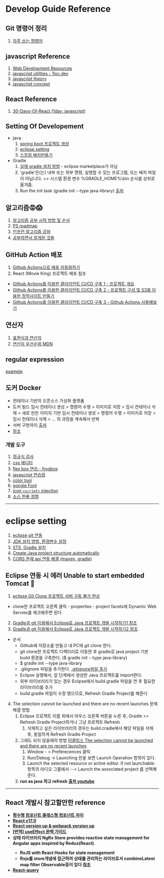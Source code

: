# Develop Guide Reference

## Git 명령어 정리
1. [자주 쓰는 명령어](https://github.com/hachuu/developGuide/blob/main/Git%EB%AA%85%EB%A0%B9%EC%96%B4.md)

## javascript Reference

1. [Web Development Resources](https://github.com/MarkoDenic/web-development-resources?fbclid=IwAR0AdDnj6dw1eoONieLcFhDzTg3cbLe_OwTiB3sohqd1kYTisy369piHs80 "Web Development Resources")
2. [javascript utilities - 1loc.dev](https://1loc.dev)
3. [javascript theory](https://helloworldjavascript.net/pages/190-array.html)
4. [javascript concept](https://www.30secondsofcode.org/)

## React Reference

1. [30-Days-Of-React (1day: javascript)](https://github.com/Asabeneh/30-Days-Of-React/blob/master/01_Day_JavaScript_Refresher/01_javascript_refresher.md)

## Setting Of Developement

- java
  1. [spring boot 프로젝트 생성](https://aljjabaegi.tistory.com/480)
  2. [eclipse setting](#eclipse-setting)
  3. [스프링 배치만들기](https://github.com/hachuu/developGuide/blob/main/%EC%8A%A4%ED%94%84%EB%A7%81%20%EB%B0%B0%EC%B9%98%20%EB%A7%8C%EB%93%A4%EA%B8%B0.md)
- Gradle
  1. [실제 gradle 설치 방법](https://park-jongseok.github.io/languages/java/2019/11/01/installing-gradle.html) - eclipse marketplace가 아님
  2. 'gradle'은(는) 내부 또는 외부 명령, 실행할 수 있는 프로그램, 또는 배치 파일이 아닙니다. => 시스템 환경 변수 %GRADLE_HOME%\bin 순서를 상위로 옮겨줌.
  3. Run the init task (gradle init --type java-library) [출처](https://docs.gradle.org/current/samples/sample_building_java_libraries.html)
## 알고리즘😡😱

1. [알고리즘 공부 시작 방법 및 순서](https://blog.yena.io/studynote/2018/11/14/Algorithm-Basic.html)
2. [PS roadmap](https://plzrun.tistory.com/entry/%EC%95%8C%EA%B3%A0%EB%A6%AC%EC%A6%98-%EB%AC%B8%EC%A0%9C%ED%92%80%EC%9D%B4PS-%EC%8B%9C%EC%9E%91%ED%95%98%EA%B8%B0)
3. [인프런 알고리즘 강좌](https://www.inflearn.com/course/알고리즘-강좌/lecture/4083?tab=note)
4. [공부하면서 알게된 것들 ](https://github.com/hachuu/developGuide/blob/main/Algorithm.md)

## GitHub Action 배포
1. [Github Actions으로 배포 자동화하기](https://velog.io/@bluestragglr/Github-Action%EC%9C%BC%EB%A1%9C-%EB%B0%B0%ED%8F%AC-%EC%9E%90%EB%8F%99%ED%99%94%ED%95%98%EA%B8%B0)
2. React (Movie King) 프로젝트 배포 참조
- [Github Actions를 이용한 클라이언트 CI/CD 구축 1 - 프로젝트 개요](https://velog.io/@eomttt/Github-Actions%EB%A5%BC-%EC%9D%B4%EC%9A%A9%ED%95%9C-%ED%81%B4%EB%9D%BC%EC%9D%B4%EC%96%B8%ED%8A%B8-CICD-%EA%B5%AC%EC%B6%95)
- [Github Actions를 이용한 클라이언트 CI/CD 구축 2 - 프로젝트 구성 및 S3를 이용한 정적사이트 만들기](https://velog.io/@eomttt/Github-Actions%EB%A5%BC-%EC%9D%B4%EC%9A%A9%ED%95%9C-%ED%81%B4%EB%9D%BC%EC%9D%B4%EC%96%B8%ED%8A%B8-CICD-%EA%B5%AC%EC%B6%95-ejdd96kp)
- [Github Actions를 이용한 클라이언트 CI/CD 구축 3 - Github Actions 사용해보기](https://velog.io/@eomttt/Github-Actions%EB%A5%BC-%EC%9D%B4%EC%9A%A9%ED%95%9C-%ED%81%B4%EB%9D%BC%EC%9D%B4%EC%96%B8%ED%8A%B8-CICD-%EA%B5%AC%EC%B6%95-Github-Actions-%EC%82%AC%EC%9A%A9%ED%95%B4%EB%B3%B4%EA%B8%B0)

## 연산자
1. [표현식과 연산자](https://github.com/hachuu/developGuide/blob/main/%ED%91%9C%ED%98%84%EC%8B%9D%EA%B3%BC%20%EC%97%B0%EC%82%B0%EC%9E%90.md)
2. [연산자 우선순위 MDN](https://developer.mozilla.org/ko/docs/Web/JavaScript/Reference/Operators/%EC%97%B0%EC%82%B0%EC%9E%90_%EC%9A%B0%EC%84%A0%EC%88%9C%EC%9C%84)

## regular expression
[example](https://github.com/hachuu/developGuide/blob/main/regularExpression.md)

## 도커 Docker
- 컨테이너 기반의 오픈소스 가상화 플랫폼
- 도커 빌드
임시 컨테이너 생성 > 명령어 수행 > 이미지로 저장 > 임시 컨테이너 삭제 > 새로 만든 이미지 기반 임시 컨테이너 생성 > 명령어 수행 > 이미지로 저장 > 임시 컨테이너 삭제 > … 의 과정을 계속해서 반복
- 서버 구현까지 [출처](https://subicura.com/2017/01/19/docker-guide-for-beginners-1.html)
- [참조](https://www.slideshare.net/pyrasis/docker-fordummies-44424016)

### 개발 도구

1. [정규식 검사](https://regex101.com/r/cO8lqs/4)
2. [css 에디터](https://jsbin.com/wubapojoci/edit?html,css,output)
3. [flex box 연습 - frogbox](https://flexboxfroggy.com/#ko)
4. [javascript 연습장](https://jsfiddle.net/)
5. [color tool](https://material.io/resources/color/#!/?view.left=0&view.right=0&primary.color=B388FF)
6. [google Font](https://fonts.google.com/specimen/Secular+One?sidebar.open=true&selection.family=Secular+One)
7. [icon `<script>` injection](https://fontawesome.com/icons/bars?style=solid)
8. [소스 한줄 정렬](https://gandevelop.tistory.com/9)

---


# eclipse setting



1. [eclipse git 연동](https://recollectionis.tistory.com/166)
2. [JDK 설치 방법, 환경변수 설정](https://jhnyang.tistory.com/224)
3. [STS, Gradle 설치](    https://linked2ev.github.io/gitlog/2019/08/19/springboot-mvc-2-%EA%B0%9C%EB%B0%9C%ED%99%98%EA%B2%BD-%EC%84%A4%EC%A0%95-%EB%B0%8F-Eclipse-STS-Gradle-%EC%84%A4%EC%B9%98/[)
4. [Create Java project structure automatically](http://www.mkyong.com/gradle/gradle-create-java-project-structure-automatically/)
5. [CORS 문제 api 연동 해결 (maven, gradle)](https://spring.io/guides/gs/rest-service-cors/)

## Eclipse 연동 시 에러 Unable to start embedded Tomcat 🤯

1. [eclipse Git Clone 프로젝트 서버 구동 불가 현상](https://dreaming-soohyun.tistory.com/entry/eclipse-Git-Clone-%ED%94%84%EB%A1%9C%EC%A0%9D%ED%8A%B8-%EC%84%9C%EB%B2%84-%EA%B5%AC%EB%8F%99-%EB%B6%88%EA%B0%80-%ED%98%84%EC%83%81)

- clone한 프로젝트 오른쪽 클릭 - properites - project facets에 Dynamic Web Servies를 체크해주면 된다

2. [Gradle과 git 이용해서 Eclipse로 Java 프로젝트 개발 시작하기1 참조](http://www.mkyong.com/gradle/gradle-create-java-project-structure-automatically/)
3. [Gradle과 git 이용해서 Eclipse로 Java 프로젝트 개발 시작하기2 참조](https://docs.gradle.org/current/userguide/build_init_plugin.html)

- 순서
  - Github에 저장소를 만들고 내 PC에 git clone 한다. 
  - git clone한 프로젝트 디렉터리로 이동한 후 gradle로 java project 기본 build 환경을 구축한다. ($ gradle init --type java-library)
  - $ gradle init --type java-library
  - .gitignore 파일을 추가한다. [.gitignore파일 추가](https://github.com/lifove/CLAMI/blob/develop/.gitignore)
  - Eclipse 실행해서,  앞 단계에서 생성한 Java 프로젝트를 import한다.
  - 외부 라이브러리가 있는 경우 Eclipse에서 build.gradle 파일을 연 후 필요한 라이브러리를 추가
  - build.gradle 파일이 수정 됐으므로, Refresh Gradle Project를 해준다

4. The selection cannot be launched and there are no recent launches 문제 해결 방법
    1. Eclipse 프로젝트 이름 위에서 마우스 오른쪽 버튼을 누른 후, Gradle >> Refresh Gradle Project하거나 그냥 프로젝트 Refresh
        1. 삭제하고 싶은 라이브러리의 경우는 build.cradle에서 해당 파일을 삭제 후, 동일하게 Refresh Gradle Project
    2. 그래도 되지 않을때의 방법 [이클립스 The selection cannot be launched and there are no recent launches](https://zxcv5500.tistory.com/268)
        1. Window - > Preferecences 클릭
        2. Run/Debug -> Launching 란을 보면 Launch Operation 항목이 있다.
        3. Launch the selected resource or active editor. if not launchable: 항목의 라디오 그룹에서 --> Launch the associated project 를 선택해 준다. 
    3. <b>run as java 하고 refresh<b> [출처 youtube](https://www.youtube.com/watch?v=OaAz1g2Cwx8)
---

## React 개발시 참고할만한 reference

- [함수형 컴포넌트 클래스형 컴포넌트 차이](https://xiubindev.tistory.com/107)
- [React v17.0](https://reactjs.org/blog/2020/10/20/react-v17.html)
- [React version up & webpack version up](https://marlom.dev/upgrade-to-react-17-and-webpack-5)
- [[번역] useEffect 완벽 가이드](https://rinae.dev/posts/a-complete-guide-to-useeffect-ko)
- 상태 라이브러리 NgRx Store provides reactive state management for <b>Angular apps<b> inspired by Redux(React).
  - RxJS with React Hooks for state management
  - Rxjs를 store개념에 접근하여 상태를 관리하는 라이브로서 combineLatest map filter Observable등이 있다 [참조](https://blog.logrocket.com/rxjs-with-react-hooks-for-state-management/)
- [React-query](https://react-query.tanstack.com/docs/overview)
